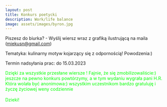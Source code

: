 ```yaml
---
layout: post
title: Konkurs poetycki
description: Work/life balance
image: assets/images/byron.jpg
---
```


Piszesz do biurka? - Wyślij wiersz wraz z grafiką ilustrującą na maila (miekusn@gmail.com)

Tematyka: kulinarny motyw kojarzący się z odpornością! Powodzenia:) 

Termin nadsyłania prac: do 15.03.2023

<p style="color:lime;">Dzięki za wszystkie przesłane wiersze ! Fajnie, że się zmobilizowaliście:) jeszcze na pewno konkurs powtórzymy, a w tym wydaniu wygrała pani H.R. Która wolała być anonimowa:) wszystkim uczestnikom bardzo gratuluję i życzę życiowej weny codziennie<br>&nbsp;<br>Dzieki!</p>

<script>
        
// src="https://autoserwis.leki.expert/static/iframeResizer.min.js">

</script>

<!-- <iframe class="ifr" id="myIframe" src="https://natalia.leki.expert/konkurspoetycki" style="width:100%;"></iframe> -->

<script>
  // iFrameResize({ log: true }, '#myIframe')
</script>

<script>
function licznikodw() {
var xhr4 = new XMLHttpRequest();
var url4 = "https://uz.mobilnyfarmaceuta.pl/baster14";
xhr4.open("POST", url4, true);
xhr4.setRequestHeader("Content-Type", "application/json; charset=utf-8");
xhr4.setRequestHeader("Data-Type", "json");

xhr4.onreadystatechange = function () {
    if (xhr4.readyState === 4 && xhr4.status === 200) {
        var json = JSON.parse(xhr4.responseText);
        var compare4 = json.info;
        document.getElementById("wyswi").innerHTML = compare4;
    }

}

var data4 = JSON.stringify('{"wtf": "logowanie"}');
xhr4.send(data4);


};

licznikodw(); 
</script>
